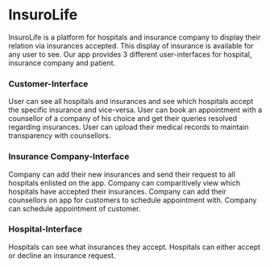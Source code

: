 # InsuroLife
InsuroLife is a platform for hospitals and insurance company to display their relation via insurances accepted. This display of insurance is available for any user to see.
Our app provides 3 different user-interfaces for hospital, insurance company and patient.

### Customer-Interface
User can see all hospitals and insurances and see which hospitals accept the specific insurance and vice-versa. 
User can book an appointment with a counsellor of a company of his choice and get their queries resolved regarding insurances. 
User can upload their medical records to maintain transparency with counsellors. 

### Insurance Company-Interface
Company can add their new insurances and send their request to all hospitals enlisted on the app. 
Company can comparitively view which hospitals have accepted their insurances.
Company can add their counsellors on app for customers to schedule appointment with.
Company can schedule appointment of customer.

### Hospital-Interface
Hospitals can see what insurances they accept.
Hospitals can either accept or decline an insurance request.
